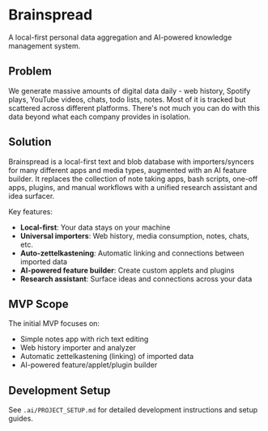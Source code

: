 # Brainspread

A local-first personal data aggregation and AI-powered knowledge management system.

## Problem

We generate massive amounts of digital data daily - web history, Spotify plays, YouTube videos, chats, todo lists, notes. Most of it is tracked but scattered across different platforms. There's not much you can do with this data beyond what each company provides in isolation.

## Solution

Brainspread is a local-first text and blob database with importers/syncers for many different apps and media types, augmented with an AI feature builder. It replaces the collection of note taking apps, bash scripts, one-off apps, plugins, and manual workflows with a unified research assistant and idea surfacer.

Key features:
- **Local-first**: Your data stays on your machine
- **Universal importers**: Web history, media consumption, notes, chats, etc.
- **Auto-zettelkastening**: Automatic linking and connections between imported data
- **AI-powered feature builder**: Create custom applets and plugins
- **Research assistant**: Surface ideas and connections across your data

## MVP Scope

The initial MVP focuses on:
- Simple notes app with rich text editing
- Web history importer and analyzer
- Automatic zettelkastening (linking) of imported data
- AI-powered feature/applet/plugin builder

## Development Setup

See `.ai/PROJECT_SETUP.md` for detailed development instructions and setup guides.
